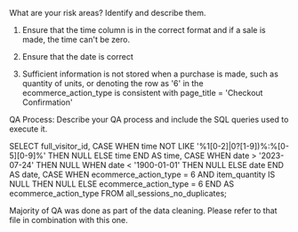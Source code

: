 What are your risk areas? Identify and describe them.

1. Ensure that the time column is in the correct format and if a sale is made, the time can't be zero.

2. Ensure that the date is correct

3. Sufficient information is not stored when a purchase is made, such as quantity of units, or denoting the row as '6' in the ecommerce_action_type is consistent with page_title = 'Checkout Confirmation' 

QA Process:
Describe your QA process and include the SQL queries used to execute it.

SELECT full_visitor_id, 
	CASE 
		WHEN time NOT LIKE '%1[0-2]|0?[1-9])%:%[0-5][0-9]%' THEN NULL
		ELSE time
	END AS time,
	CASE
		WHEN date > '2023-07-24' THEN NULL
		WHEN date < '1900-01-01' THEN NULL
		ELSE date
	END AS date,
	CASE
		WHEN ecommerce_action_type = 6 AND item_quantity IS NULL THEN NULL
		ELSE ecommerce_action_type = 6
	END AS ecommerce_action_type
FROM all_sessions_no_duplicates;

Majority of QA was done as part of the data cleaning. Please refer to that file in combination with this one.
